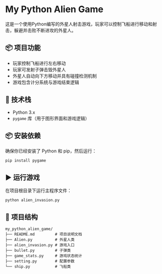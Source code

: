 # My Python Alien Game

这是一个使用Python编写的外星人射击游戏，玩家可以控制飞船进行移动和射击，躲避并击败不断进攻的外星人。

## 📦 项目功能
- 玩家控制飞船进行左右移动
- 玩家可发射子弹击毁外星人
- 外星人自动向下方移动并具有碰撞检测机制
- 游戏包含计分系统与游戏结束逻辑

## 🧰 技术栈
- Python 3.x
- `pygame` 库（用于图形界面和游戏逻辑）

## 📦 安装依赖
确保你已经安装了 Python 和 pip，然后运行：
```
pip install pygame
```

## ▶️ 运行游戏
在项目根目录下运行主程序文件：
```
python alien_invasion.py
```

## 📁 项目结构
```
my_python_alien_game/
├── README.md         # 项目说明文档
├── Alien.py          # 外星人类
├── alien_invasion.py # 游戏入口
├── bullet.py         # 子弹类
├── game_stats.py     # 游戏状态统计
├── setting.py        # 配置参数
└── ship.py           # 飞船类
```